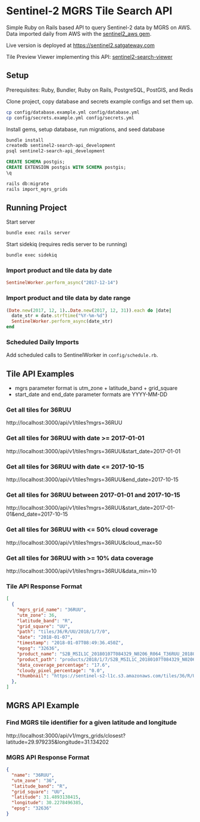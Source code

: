 # Sentinel-2 MGRS Tile Search API

Simple Ruby on Rails based API to query Sentinel-2 data by MGRS on AWS. Data imported daily from AWS with
the [sentinel2_aws gem](https://github.com/beaorn/sentinel2_aws).

Live version is deployed at https://sentinel2.satgateway.com

Tile Preview Viewer implementing this API: [sentinel2-search-viewer](https://github.com/beaorn/sentinel2-search-viewer)

## Setup

Prerequisites: Ruby, Bundler, Ruby on Rails, PostgreSQL, PostGIS, and Redis

Clone project, copy database and secrets example configs and set them up.
```bash
cp config/database.example.yml config/database.yml
cp config/secrets.example.yml config/secrets.yml
```

Install gems, setup database, run migrations, and seed database
```bash
bundle install
createdb sentinel2-search-api_development
psql sentinel2-search-api_development
```

```sql
CREATE SCHEMA postgis;
CREATE EXTENSION postgis WITH SCHEMA postgis;
\q
```

```bash
rails db:migrate
rails import_mgrs_grids
```

## Running Project

Start server
```bash
bundle exec rails server
```

Start sidekiq (requires redis server to be running)
```bash
bundle exec sidekiq
```

### Import product and tile data by date
```ruby
SentinelWorker.perform_async("2017-12-14")
```

### Import product and tile data by date range
```ruby
(Date.new(2017, 12, 1)..Date.new(2017, 12, 31)).each do |date|
  date_str = date.strftime("%Y-%m-%d")
  SentinelWorker.perform_async(date_str)
end
```

### Scheduled Daily Imports
Add scheduled calls to SentinelWorker in `config/schedule.rb`.

## Tile API Examples

- mgrs parameter format is utm_zone + latitude_band + grid_square
- start_date and end_date parameter formats are YYYY-MM-DD

### Get all tiles for 36RUU
http://localhost:3000/api/v1/tiles?mgrs=36RUU

### Get all tiles for 36RUU with date >= 2017-01-01
http://localhost:3000/api/v1/tiles?mgrs=36RUU&start_date=2017-01-01

### Get all tiles for 36RUU with date <= 2017-10-15
http://localhost:3000/api/v1/tiles?mgrs=36RUU&end_date=2017-10-15

### Get all tiles for 36RUU between 2017-01-01 and 2017-10-15
http://localhost:3000/api/v1/tiles?mgrs=36RUU&start_date=2017-01-01&end_date=2017-10-15

### Get all tiles for 36RUU with <= 50% cloud coverage
http://localhost:3000/api/v1/tiles?mgrs=36RUU&cloud_max=50

### Get all tiles for 36RUU with >= 10% data coverage
http://localhost:3000/api/v1/tiles?mgrs=36RUU&data_min=10

### Tile API Response Format
```json
[
  {
    "mgrs_grid_name": "36RUU",
    "utm_zone": 36,
    "latitude_band": "R",
    "grid_square": "UU",
    "path": "tiles/36/R/UU/2018/1/7/0",
    "date": "2018-01-07",
    "timestamp": "2018-01-07T08:49:36.450Z",
    "epsg": "32636",
    "product_name": "S2B_MSIL1C_20180107T084329_N0206_R064_T36RUU_20180107T110727",
    "product_path": "products/2018/1/7/S2B_MSIL1C_20180107T084329_N0206_R064_T36RUU_20180107T110727",
    "data_coverage_percentage": "17.6",
    "cloudy_pixel_percentage": "0.0",
    "thumbnail": "https://sentinel-s2-l1c.s3.amazonaws.com/tiles/36/R/UU/2018/1/7/0/preview.jpg"
  },
]
```

## MGRS API Example

### Find MGRS tile identifier for a given latitude and longitude
http://localhost:3000/api/v1/mgrs_grids/closest?latitude=29.979235&longitude=31.134202

### MGRS API Response Format
```json
{
  "name": "36RUU",
  "utm_zone": "36",
  "latitude_band": "R",
  "grid_square": "UU",
  "latitude": 31.4893138415,
  "longitude": 30.2278496385,
  "epsg": "32636"
}
```
